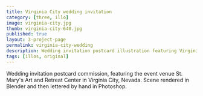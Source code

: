 ```yaml
---
title: Virginia City wedding invitation
category: [three, illo]
image: virginia-city.jpg
thumb: virginia-city-640.jpg
published: true
layout: 3-project-page
permalink: virginia-city-wedding
description: Wedding invitation postcard illustration featuring Virginia City, Nevada. 
tags: [illos, original]
---
```

Wedding invitation postcard commission, featuring the event venue St. Mary's Art and Retreat Center in Virginia City, Nevada. Scene rendered in Blender and then lettered by hand in Photoshop. 